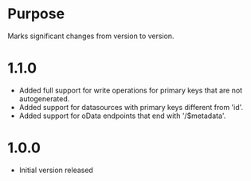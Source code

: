 # Purpose

Marks significant changes from version to version.

# 1.1.0
* Added full support for write operations for primary keys that are not autogenerated.
* Added support for datasources with primary keys different from 'id'.
* Added support for oData endpoints that end with '/$metadata'.

# 1.0.0

* Initial version released